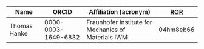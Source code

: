 | Name                   | ORCID               | Affiliation (acronym)                                 | [ROR][ROR] |
| ---------------------- | ------------------- | ----------------------------------------------------- | ---------- |
| Thomas Hanke           | 0000-0003-1649-6832 | Fraunhofer Institute for Mechanics of Materials IWM   | 04hm8eb66  |


[ROR]: <https://ror.org/search>
[ISNI]: <https://isni.oclc.org/> 
